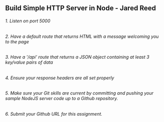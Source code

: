 ## Build Simple HTTP Server in Node - Jared Reed
###### 1. Listen on port 5000
###### 2. Have a default route that returns HTML with a message welcoming you to the page
###### 3. Have a '/api' route that returns a JSON object containing at least 3 key/value pairs of data
###### 4. Ensure your response headers are all set properly
###### 5. Make sure your Git skills are current by committing and pushing your sample NodeJS server code up to a Github repository.
###### 6. Submit your Github URL for this assignment.

